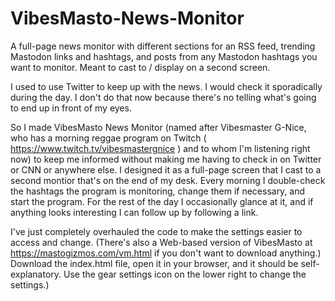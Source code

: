 # VibesMasto-News-Monitor
A full-page news monitor with different sections for an RSS feed, trending Mastodon links and hashtags, and posts from any Mastodon hashtags you want to monitor.  Meant to cast to / display on a second screen.

I used to use Twitter to keep up with the news. I would check it sporadically during the day. I don't do that now because there's no telling what's going to end up in front of my eyes. 

So I made VibesMasto News Monitor (named after Vibesmaster G-Nice, who has a morning reggae program on Twitch ( https://www.twitch.tv/vibesmastergnice ) and to whom I'm listening right now) to keep me informed without making me having to check in on Twitter or CNN or anywhere else. I designed it as a full-page screen that I cast to a second montior that's on the end of my desk. Every morning I double-check the hashtags the program is monitoring, change them if necessary, and start the program. For the rest of the day I occasionally glance at it, and if anything looks interesting I can follow up by following a link. 

I've just completely overhauled the code to make the settings easier to access and change. (There's also a Web-based version of VibesMasto at https://mastogizmos.com/vm.html if you don't want to download anything.) Download the index.html file, open it in your browser, and it should be self-explanatory. Use the gear settings icon on the lower right to change the settings.) 

 


